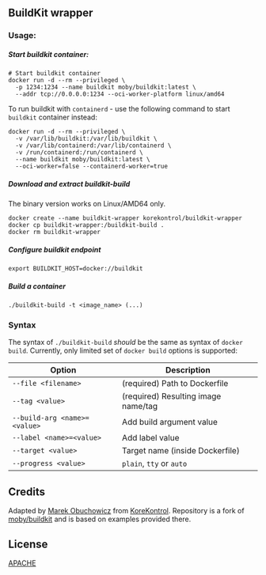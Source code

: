 ## BuildKit wrapper

### Usage:

##### Start buildkit container:

```
# Start buildkit container
docker run -d --rm --privileged \
  -p 1234:1234 --name buildkit moby/buildkit:latest \
  --addr tcp://0.0.0.0:1234 --oci-worker-platform linux/amd64
```
To run buildkit with `containerd` - use the following command to start `buildkit` container instead:
```
docker run -d --rm --privileged \
  -v /var/lib/buildkit:/var/lib/buildkit \
  -v /var/lib/containerd:/var/lib/containerd \
  -v /run/containerd:/run/containerd \
  --name buildkit moby/buildkit:latest \
  --oci-worker=false --containerd-worker=true
```

##### Download and extract buildkit-build
The binary version works on Linux/AMD64 only.
```
docker create --name buildkit-wrapper korekontrol/buildkit-wrapper
docker cp buildkit-wrapper:/buildkit-build .
docker rm buildkit-wrapper
```

##### Configure buildkit endpoint
```
export BUILDKIT_HOST=docker://buildkit
```

##### Build a container
```
./buildkit-build -t <image_name> (...)
```

### Syntax

The syntax of `./buildkit-build` *should* be the same as syntax of `docker build`.
Currently, only limited set of `docker build` options is supported:

|  Option  |  Description  |
|---|---|
| `--file <filename>`| (required) Path to Dockerfile | 
| `--tag <value>` | (required) Resulting image name/tag |
| `--build-arg <name>=<value>`  | Add build argument value |
| `--label <name>=<value>` | Add label value |
| `--target <value>` | Target name (inside Dockerfile) |
| `--progress <value>`  | `plain`, `tty` or `auto` |


## Credits

Adapted by [Marek Obuchowicz](https://github.com/marek-obuchowicz) from [KoreKontrol](https://www.korekontrol.eu/).
Repository is a fork of [moby/buildkit](https://github.com/moby/buildkit) and is based on examples provided there.

## License
[APACHE](LICENSE)
